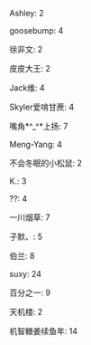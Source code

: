 Ashley:
2

goosebump:
4

徐非文:
2

皮皮大王:
2

Jack维:
4

Skyler爱啃甘蔗:
4

嘴角*^_^*上扬:
7

Meng-Yang:
4

不会冬眠的小松鼠:
2

K.:
3

??:
4

一川烟草:
7

子默、:
5

伯兰:
8

suxy:
24

百分之一:
9

天机楼:
2

机智糖姜续鱼年:
14